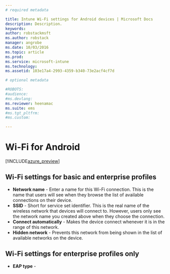 ```yaml
---
# required metadata

title: Intune Wi-Fi settings for Android devices | Microsoft Docs
description: Description.
keywords:
author: robstackmsft
ms.author: robstack
manager: angrobe
ms.date: 10/03/2016
ms.topic: article
ms.prod:
ms.service: microsoft-intune
ms.technology:
ms.assetid: 103e17a4-2993-4359-b340-73e2acf4cf7d

# optional metadata

#ROBOTS:
#audience:
#ms.devlang:
ms.reviewer: heenamac
ms.suite: ems
#ms.tgt_pltfrm:
#ms.custom:

---
```


# Wi-Fi for Android

[!INCLUDE[azure_preview](../includes/azure_preview.md)]

## Wi-Fi settings for basic and enterprise profiles

- **Network name** - Enter a name for this Wi-Fi connection. This is the name that users will see when they browse the list of available connections on their device.
- **SSID** - Short for service set identifier. This is the real name of the wireless network that devices will connect to. However, users only see the network name you created above when they choose the connection.
- **Connect automatically** - Makes the device connect whenever it is in the range of this network. 
- **Hidden network** - Prevents this network from being shown in the list of available networks on the device.


## Wi-Fi settings for enterprise profiles only

- **EAP type** - 

